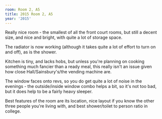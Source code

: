 ```yaml
---
room: Room 2, A5
title: 2015 Room 2, A5
year: '2015'
---
```


Really nice room - the smallest of all the front court rooms, but still a decent size, and nice and bright, with quite a lot of storage space.

The radiator is now working (although it takes quite a lot of effort to turn on and off), as is the shower.

Kitchen is tiny, and lacks hobs, but unless you're planning on cooking something much fancier than a ready meal, this really isn't an issue given how close Hall/Sainsbury's/the vending machine are.

The window faces onto revs, so you do get quite a lot of noise in the evenings - the outside/inside window combo helps a bit, so it's not too bad, but it does help to be a fairly heavy sleeper.

Best features of the room are its location, nice layout if you know the other three people you're living with, and best shower/toilet to person ratio in college.